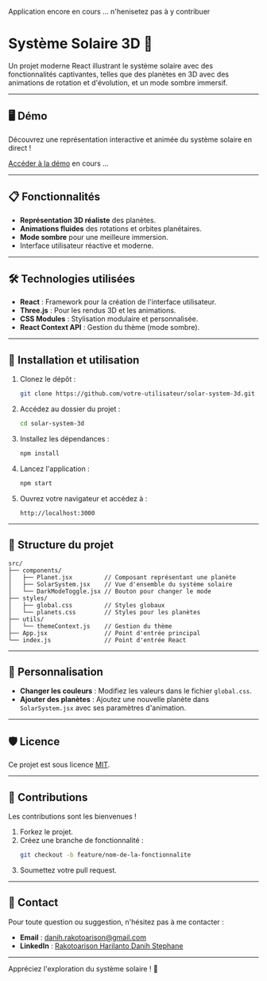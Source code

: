 Application encore en cours ... n'henisetez pas à y contribuer

# Système Solaire 3D 🌌

Un projet moderne React illustrant le système solaire avec des fonctionnalités captivantes, telles que des planètes en 3D avec des animations de rotation et d'évolution, et un mode sombre immersif.

---

## 🖥️ Démo

Découvrez une représentation interactive et animée du système solaire en direct !

[Accéder à la démo](#) en cours ...

---

## 📋 Fonctionnalités

- **Représentation 3D réaliste** des planètes.
- **Animations fluides** des rotations et orbites planétaires.
- **Mode sombre** pour une meilleure immersion.
- Interface utilisateur réactive et moderne.

---

## 🛠️ Technologies utilisées

- **React** : Framework pour la création de l'interface utilisateur.
- **Three.js** : Pour les rendus 3D et les animations.
- **CSS Modules** : Stylisation modulaire et personnalisée.
- **React Context API** : Gestion du thème (mode sombre).

---

## 🚀 Installation et utilisation

1. Clonez le dépôt :
   ```bash
   git clone https://github.com/votre-utilisateur/solar-system-3d.git
   ```
2. Accédez au dossier du projet :
   ```bash
   cd solar-system-3d
   ```
3. Installez les dépendances :
   ```bash
   npm install
   ```
4. Lancez l'application :
   ```bash
   npm start
   ```
5. Ouvrez votre navigateur et accédez à :
   ```
   http://localhost:3000
   ```

---

## 📂 Structure du projet

```plaintext
src/
├── components/
│   ├── Planet.jsx         // Composant représentant une planète
│   ├── SolarSystem.jsx    // Vue d'ensemble du système solaire
│   └── DarkModeToggle.jsx // Bouton pour changer le mode
├── styles/
│   ├── global.css         // Styles globaux
│   └── planets.css        // Styles pour les planètes
├── utils/
│   └── themeContext.js    // Gestion du thème
├── App.jsx                // Point d'entrée principal
└── index.js               // Point d'entrée React
```

---

## 🎨 Personnalisation

- **Changer les couleurs** : Modifiez les valeurs dans le fichier `global.css`.
- **Ajouter des planètes** : Ajoutez une nouvelle planète dans `SolarSystem.jsx` avec ses paramètres d'animation.

---

## 🛡️ Licence

Ce projet est sous licence [MIT](LICENSE).

---

## 🤝 Contributions

Les contributions sont les bienvenues !

1. Forkez le projet.
2. Créez une branche de fonctionnalité :
   ```bash
   git checkout -b feature/nom-de-la-fonctionnalite
   ```
3. Soumettez votre pull request.

---

## 📧 Contact

Pour toute question ou suggestion, n'hésitez pas à me contacter :

- **Email** : danih.rakotoarison@gmail.com   
- **LinkedIn** : [Rakotoarison Harilanto Danih Stephane](https://www.linkedin.com/in/danihstephane/)

---

Appréciez l'exploration du système solaire ! 🚀
